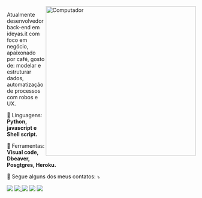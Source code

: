 <img src="https://instagram.fsdu1-1.fna.fbcdn.net/v/t51.2885-15/e35/19050229_219196401921034_8772866161193779200_n.jpg?_nc_ht=instagram.fsdu1-1.fna.fbcdn.net&_nc_cat=110&_nc_ohc=hxIJApy19hYAX9WXtVc&tp=1&oh=185a5a19db9b65bc3abf91c13dd960e6&oe=5FF45392" min-width="400px" max-width="400px" width="400px" align="right" alt="Computador">

<p align="left"> 
  Atualmente desenvolvedor back-end em ideyas.it com foco em negócio, apaixonado por café, gosto de: modelar e estruturar dados, automatização de processos com robos e UX. 
</p>
<p align="left">
  🦄 Linguagens: <strong> Python, javascript e Shell script.</strong>
</p>
<p align="left">
  💼 Ferramentas: <strong>Visual code, Dbeaver, Posgtgres, Heroku.</strong>
</p>
<p align="left">
  💌 Segue alguns dos meus contatos: ⤵️
</p>
<p align="left">
  <a href="#" alt="Gmail">
  <img src="https://img.shields.io/badge/-Gmail-FF0000?style=flat-square&labelColor=FF0000&logo=gmail&logoColor=white&link=LINK-DO-SEU-EMAIL" /></a>

  <a href="#" alt="Linkedin">
     <img src="https://img.shields.io/badge/-Linkedin-0e76a8?style=for-the-badge&logo=Linkedin&logoColor=white&link=https://www.linkedin.com/in/iuricode" />
</a>

  
<!--  <img src="https://img.shields.io/badge/-Linkedin-0e76a8?style=flat-square&logo=Linkedin&logoColor=white&link=https://www.linkedin.com/in/marcelo-mendes/" /></a>-->

  <a href="#" alt="WhatsApp">
  <img src="https://img.shields.io/badge/-WhatsApp-25d366?style=flat-square&labelColor=25d366&logo=whatsapp&logoColor=white&link=API-DO-SEU-WHATSAPP"/></a>

  <a href="#" alt="Facebook">
  <img src="https://img.shields.io/badge/-Facebook-3b5998?style=flat-square&labelColor=3b5998&logo=facebook&logoColor=white&link=https://www.facebook.com/marcelocelularxiaomi/"/></a>

  <a href="#" alt="Instagram">
  <img src="https://img.shields.io/badge/-Instagram-DF0174?style=flat-square&labelColor=DF0174&logo=instagram&logoColor=white&link=https://www.instagram.com/marcelopmendes94/"/></a>
</p>  
